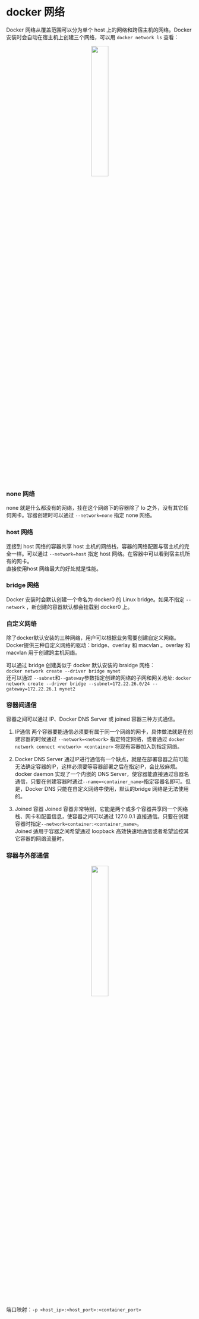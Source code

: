 # docker 网络

Docker 网络从覆盖范围可以分为单个 host 上的网络和跨宿主机的网络。Docker 安装时会自动在宿主机上创建三个网络，可以用 `docker network ls` 查看：

<center><img src="pics/docker-network.png" width="30%" style="inline"></center>

### none 网络
none 就是什么都没有的网络，挂在这个网络下的容器除了 lo 之外，没有其它任何网卡。容器创建时可以通过 `--network=none` 指定 none 网络。

### host 网络
连接到 host 网络的容器共享 host 主机的网络栈，容器的网络配置与宿主机的完全一样。可以通过 `--network=host` 指定 host 网络。在容器中可以看到宿主机所有的网卡。  
直接使用host 网络最大的好处就是性能。

### bridge 网络
Docker 安装时会默认创建一个命名为 docker0 的 Linux bridge。如果不指定 `--network` ，新创建的容器默认都会挂载到 docker0 上。

### 自定义网络
除了docker默认安装的三种网络，用户可以根据业务需要创建自定义网络。  
Docker提供三种自定义网络的驱动：bridge、overlay 和 macvlan 。overlay 和 macvlan 用于创建跨主机网络。

可以通过 bridge 创建类似于 docker 默认安装的 braidge 网络：  
`docker network create --driver bridge mynet`  
还可以通过 `--subnet`和`--gateway`参数指定创建的网络的子网和网关地址:
`docker network create --driver bridge --subnet=172.22.26.0/24 --gateway=172.22.26.1 mynet2`

### 容器间通信
容器之间可以通过 IP、Docker DNS Server 或 joined 容器三种方式通信。

1. IP通信
	两个容器要能通信必须要有属于同一个网络的网卡，具体做法就是在创建容器的时候通过 `--network=<network>` 指定特定网络，或者通过 `docker network connect <network> <container>` 将现有容器加入到指定网络。

2. Docker DNS Server
	通过IP进行通信有一个缺点，就是在部署容器之前可能无法确定容器的IP，这样必须要等容器部署之后在指定IP，会比较麻烦。docker daemon 实现了一个内嵌的 DNS Server，使容器能直接通过容器名通信，只要在创建容器时通过`--name=<container_name>`指定容器名即可。但是，Docker DNS 只能在自定义网络中使用，默认的bridge 网络是无法使用的。

3. Joined 容器
	Joined 容器非常特别，它能是两个或多个容器共享同一个网络栈、网卡和配置信息，使容器之间可以通过 127.0.0.1 直接通信。只要在创建容器时指定`--network=container:<container_name>`。  
	Joined 适用于容器之间希望通过 loopback 高效快速地通信或者希望监控其它容器的网络流量时。

### 容器与外部通信
<center><img src="pics/docker-communiation.png" width="30%" style="inline"></center>

端口映射：`-p <host_ip>:<host_port>:<container_port>`

